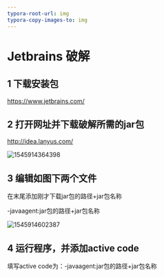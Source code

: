 ```yaml
---
typora-root-url: img
typora-copy-images-to: img
---
```


# Jetbrains 破解

## 1 下载安装包

https://www.jetbrains.com/



## 2 打开网址并下载破解所需的jar包

http://idea.lanyus.com/

![1545914364398](/1545914364398.png)

## 3 编辑如图下两个文件

在末尾添加刚才下载jar包的路径+jar包名称

-javaagent:jar包的路径+jar包名称

![1545914602387](/1545914602387.png)



## 4 运行程序，并添加active code

填写active code为：-javaagent:jar包的路径+jar包名称













